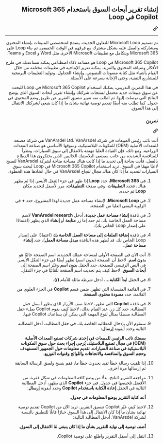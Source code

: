 <div class="Box-sc-g0xbh4-0 eoaCFS js-snippet-clipboard-copy-unpositioned undefined" data-hpc="true"><article class="markdown-body entry-content container-lg" itemprop="text"><div class="markdown-heading" dir="rtl"><h1 tabindex="-1" class="heading-element" dir="rtl">إنشاء تقرير أبحاث السوق باستخدام Microsoft 365 Copilot في Loop</h1><a id="user-content-إنشاء-تقرير-أبحاث-السوق-باستخدام-microsoft-365-copilot-في-loop" class="anchor" aria-label="Permalink: إنشاء تقرير أبحاث السوق باستخدام Microsoft 365 Copilot في Loop" href="#إنشاء-تقرير-أبحاث-السوق-باستخدام-microsoft-365-copilot-في-loop"><svg class="octicon octicon-link" viewBox="0 0 16 16" version="1.1" width="16" height="16" aria-hidden="true"><path d="m7.775 3.275 1.25-1.25a3.5 3.5 0 1 1 4.95 4.95l-2.5 2.5a3.5 3.5 0 0 1-4.95 0 .751.751 0 0 1 .018-1.042.751.751 0 0 1 1.042-.018 1.998 1.998 0 0 0 2.83 0l2.5-2.5a2.002 2.002 0 0 0-2.83-2.83l-1.25 1.25a.751.751 0 0 1-1.042-.018.751.751 0 0 1-.018-1.042Zm-4.69 9.64a1.998 1.998 0 0 0 2.83 0l1.25-1.25a.751.751 0 0 1 1.042.018.751.751 0 0 1 .018 1.042l-1.25 1.25a3.5 3.5 0 1 1-4.95-4.95l2.5-2.5a3.5 3.5 0 0 1 4.95 0 .751.751 0 0 1-.018 1.042.751.751 0 0 1-1.042.018 1.998 1.998 0 0 0-2.83 0l-2.5 2.5a1.998 1.998 0 0 0 0 2.83Z"></path></svg></a></div>
<hr>
<p dir="rtl">تم تصميم Microsoft Loop للتعاون الحديث. يسمح لمتخصصي المبيعات بإنشاء المحتوى ومشاركته والعمل عليه بشكل مشترك مع فرقهم في الوقت الحقيقي. تم بناء Loop على Microsoft 365 ويتكامل مع تطبيقات Microsoft الأخرى مثل Word و Excel و Teams.</p>
<p dir="rtl">Microsoft 365 Copilot في Loop هو مساعد ذكاء اصطناعي يمكنه مساعدتك في طرح الأفكار وصياغة المحتوى والمزيد. يمكنه تعزيز الإنتاجية في تطبيقات مختلفة من خلال القيام بأشياء مثل كتابة مسودات النصوص، وإنشاء الجداول، وتوليد التعليمات البرمجية للمشاريع التقنية، وحتى الإجابة بسرعة على الأسئلة.</p>
<p dir="rtl">في هذا التمرين التدريبي، يمكنك استخدام Microsoft 365 Copilot في Loop للبحث عن سوق مبيعات جديد محتمل لمنتجات شركتك وإنشاء تقرير أبحاث السوق الذي يوضح النتائج التي توصلت إليها. ثم اطلب منه تغيير تنسيق التقرير عن طريق وضع المحتوى في جدول. كما تطلب منه أيضًا تقديم توصية نهائية بشأن ما إذا كان ينبغي لشركتك الانتقال إلى هذا السوق.</p>
<div class="markdown-heading" dir="rtl"><h3 tabindex="-1" class="heading-element" dir="rtl">تمرين</h3><a id="user-content-تمرين" class="anchor" aria-label="Permalink: تمرين" href="#تمرين"><svg class="octicon octicon-link" viewBox="0 0 16 16" version="1.1" width="16" height="16" aria-hidden="true"><path d="m7.775 3.275 1.25-1.25a3.5 3.5 0 1 1 4.95 4.95l-2.5 2.5a3.5 3.5 0 0 1-4.95 0 .751.751 0 0 1 .018-1.042.751.751 0 0 1 1.042-.018 1.998 1.998 0 0 0 2.83 0l2.5-2.5a2.002 2.002 0 0 0-2.83-2.83l-1.25 1.25a.751.751 0 0 1-1.042-.018.751.751 0 0 1-.018-1.042Zm-4.69 9.64a1.998 1.998 0 0 0 2.83 0l1.25-1.25a.751.751 0 0 1 1.042.018.751.751 0 0 1 .018 1.042l-1.25 1.25a3.5 3.5 0 1 1-4.95-4.95l2.5-2.5a3.5 3.5 0 0 1 4.95 0 .751.751 0 0 1-.018 1.042.751.751 0 0 1-1.042.018 1.998 1.998 0 0 0-2.83 0l-2.5 2.5a1.998 1.998 0 0 0 0 2.83Z"></path></svg></a></div>
<p dir="rtl">أنت نائب رئيس المبيعات في شركة VanArsdel Ltd. VanArsdel هي شركة مصنعة للمعدات الأصلية (OEM) للمكونات البلاستيكية، وسوقها الأساسي هو صناعة المعدات الزراعية. ومع ذلك، فإن القيادة العليا مهتمة بالانتقال إلى سوق السيارات. ونظراً للمنافسة الشديدة من جانب مصنعي البلاستيك الحاليين الذين يحتكرون هذا القطاع بالفعل، فأنت بحاجة إلى تحديد ما إذا كانت هناك مساحة متاحة لشركة VanArsdel لتصبح لاعبًا مهمًا في السوق. تريد استخدام Microsoft 365 Copilot في Loop لبحث سوق السيارات لتحديد ما إذا كان هناك مجال لنجاح VanArsdel في حال اتخاذها هذه الخطوة.</p>
<ol dir="rtl">
<li>
<p dir="rtl">في <strong>Microsoft 365</strong>، حدد <strong>Loop</strong> إذا ظهر في جزء التنقل الأيسر. إذا لم يظهر هناك، فحدد <strong>التطبيقات</strong>، وفي صفحة <strong>التطبيقات</strong>، مرر لأسفل لتحديد مكان <strong>Loop</strong> ثم حدده.</p>
</li>
<li>
<p dir="rtl">في <strong>Microsoft Loop</strong>، لإنشاء مساحة عمل جديدة لهذا المشروع، حدد <strong>+</strong> في الزاوية اليمنى العليا من الصفحة.</p>
</li>
<li>
<p dir="rtl">في نافذة <strong>إنشاء مساحة عمل جديدة</strong>، أدخل <strong>VanArsdel research</strong> لاسم مساحة العمل الخاصة بك، ثم حدد إما زر <strong>متابعة</strong> أو <strong>إنشاء</strong> الذي يظهر (اعتمادًا على إصدار Loop الخاص بك).</p>
</li>
<li>
<p dir="rtl">في نافذة <strong>إضافة الملفات إلى مساحة العمل الخاصة بك</strong> (اعتمادًا على إصدار Loop الخاص بك، قد تُظهر هذه النافذة <strong>مبدل مساحة العمل</strong>)، حدد <strong>إنشاء مساحة عمل</strong>.</p>
</li>
<li>
<p dir="rtl">أنت الآن في الصفحة الأولى لمساحة عملك الجديدة. اسم الصفحة حاليًا هو <strong>بدون اسم</strong>. لاحظ أن الصفحة (بدون اسم) تظهر أيضًا في جزء التنقّل الأيسر. في النص الرئيسي للصفحة، حدد الحقل <strong>بدون اسم</strong> وغيّر اسم الصفحة إلى <strong>أبحاث السوق</strong>. لاحظ كيف يتم تحديث اسم الصفحة تلقائيًا في جزء التنقل.</p>
</li>
<li>
<p dir="rtl">في الحقل <strong>ابدأ الكتابة...</strong>، أدخل شرطة مائلة للأمام <strong>(/)</strong>.</p>
</li>
<li>
<p dir="rtl">في القائمة المنسدلة التي تظهر، ضمن قسم <strong>Copilot</strong> في الجزء العلوي من القائمة، حدد <strong>مسودة محتوى الصفحة</strong>.</p>
</li>
<li>
<p dir="rtl">في نافذة <strong>Copilot</strong> التي تظهر، لاحظ صف الأزرار الذي يظهر أسفل حقل المطالبة. حدد كل زر. عند القيام بذلك، لاحظ كيف يقوم Copilot بملء حقل المطالبة مسبقًا بمثال لنوع المهمة التي يمكن أن يساعدك Copilot فيها.</p>
</li>
<li>
<p dir="rtl">ستقوم الآن بإدخال المطالبة الخاصة بك. في حقل المطالبة، أدخل المطالبة التالية وحدد أيقونة <strong>إرسال</strong>:</p>
<p dir="rtl"><strong>بصفتك نائب الرئيس للمبيعات في إحدى شركات تصنيع المعدات الأصلية (OEM) في مجال تصنيع البلاستيك، يُرجى إجراء بحث حول سوق المكونات البلاستيكية في صناعة السيارات. تقديم معلومات حول الجمهور المستهدف وحجم السوق والمنافسة والاتجاهات واللوائح وقنوات التوزيع</strong>.</p>
</li>
<li>
<p dir="rtl">إذا تلقيت رسالة خطأ تفيد بحدوث خطأ ما، فقم بنسخ ولصق الرسالة السابقة ثم إرسالها مرة أخرى.</p>
</li>
<li>
<p dir="rtl">مراجعة التقرير الناتج. بدلًا من وضع كافة المعلومات في شكل فقرة، من الأفضل تلخيصها في جدول. في جزء <strong>Copilot</strong> الذي يظهر، أدخل المطالبة التالية في الحقل <strong>إعادة الكتابة باستخدام Copilot</strong> وحدد أيقونة <strong>إرسال</strong>:</p>
<p dir="rtl"><strong>أعد كتابة التقرير بوضع المعلومات في جدول</strong>.</p>
</li>
<li>
<p dir="rtl">لاحظ كيف غيّر Copilot تنسيق التقرير. تريد الآن من Copilot تقديم توصية نهائية بشأن ما إذا كان الانتقال إلى هذا السوق خيارًا قابلًا للتطبيق بالنسبة لشركة VanArsdel. أدخل المطالبة التالية:</p>
<p dir="rtl"><strong>أضف توصية إلى نهاية التقرير بشأن ما إذا كان ينبغي لنا الانتقال إلى السوق</strong>.</p>
</li>
<li>
<p dir="rtl">انتقل إلى أسفل التقرير واطلع على توصية Copilot.</p>
</li>
</ol>
</article></div>

